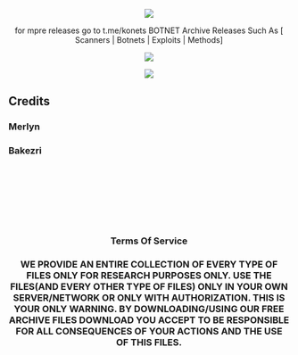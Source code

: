 <p align="center">
  <img src="https://i.imgur.com/j5N7HeH.gif"><p>
    <p align="center">
      for mpre releases go to t.me/konets
BOTNET Archive Releases Such As [ Scanners | Botnets | Exploits | Methods]
<p>
  <p align="center">
  <img src="https://i.imgur.com/pkuGKf5.png"><p>
  <p align="center">
  <img src="https://i.imgur.com/cquhucr.png"><p>
    <h2>Credits</h2>
    <h3>Merlyn<h3>
    <h3>Bakezri</h3>
<br><br><br><br><br><br>
    <h3 align="center">Terms Of Service<h3>
        <p align="center">
WE PROVIDE AN ENTIRE COLLECTION OF EVERY TYPE OF FILES ONLY FOR RESEARCH PURPOSES ONLY. USE THE FILES(AND EVERY OTHER TYPE OF FILES) ONLY IN YOUR OWN SERVER/NETWORK OR ONLY WITH AUTHORIZATION. THIS IS YOUR ONLY WARNING.
BY DOWNLOADING/USING OUR FREE ARCHIVE FILES DOWNLOAD YOU ACCEPT TO BE RESPONSIBLE FOR ALL CONSEQUENCES OF YOUR ACTIONS AND THE USE OF THIS FILES. 
<p>
